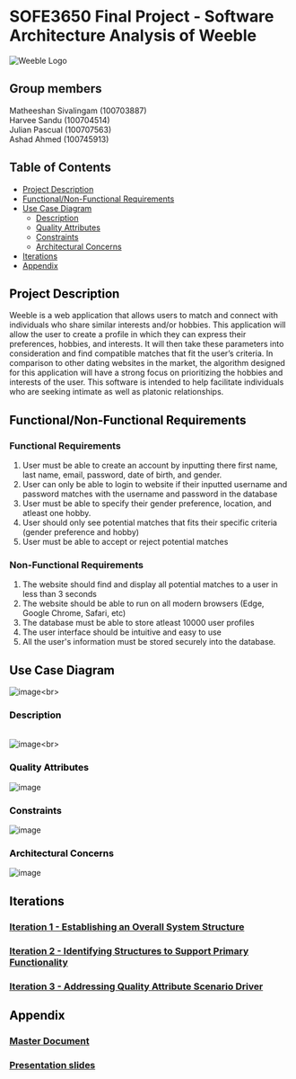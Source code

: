 # SOFE3650 Final Project - Software Architecture Analysis of Weeble 

![Weeble Logo](https://github.com/matheeshan-sivalingam/SOFE3650-WeebleSoftwareArchitecture/blob/main/images/weeble_logo.png)

## Group members
Matheeshan Sivalingam (100703887)<br> 
Harvee Sandu (100704514)<br>
Julian Pascual (100707563) <br>
Ashad Ahmed (100745913)<br>
## Table of Contents
- [Project Description](#pd)
- [Functional/Non-Functional Requirements](#fun-requirements)
- [Use Case Diagram](#useCase)
  - [Description](#des)  
  - [Quality Attributes](#qa)
  - [Constraints](#con)
  - [Architectural Concerns](#ac)
- [Iterations](#iter)
- [Appendix](#app)




## <a name = "pd" style="color: black;">Project Description</a>
Weeble is a web application that allows users to match and connect with individuals who share
similar interests and/or hobbies. This application will allow the user to create a profile in which
they can express their preferences, hobbies, and interests. It will then take these parameters into
consideration and find compatible matches that fit the user’s criteria. In comparison to other
dating websites in the market, the algorithm designed for this application will have a strong focus
on prioritizing the hobbies and interests of the user. This software is intended to help facilitate
individuals who are seeking intimate as well as platonic relationships. 

## <a name = "fun-requirements" style="color: black;">Functional/Non-Functional Requirements </a>
### Functional Requirements
1. User must be able to create an account by inputting there first name, last name, email, password, date of birth, and gender.
2. User can only be able to login to website if their inputted username and password matches with the username and password in the database
3. User must be able to specify their gender preference, location, and atleast one hobby.
4. User should only see potential matches that fits their specific criteria (gender preference and hobby)  
5. User must be able to accept or reject potential matches 

### Non-Functional Requirements
1. The website should find and display all potential matches to a user in less than 3 seconds
2. The website should be able to run on all modern browsers (Edge, Google Chrome, Safari, etc)  
3. The database must be able to store atleast 10000 user profiles 
4. The user interface should be intuitive and easy to use 
5. All the user's information must be stored securely into the database. 

## <a name = "useCase" style="color: black;">Use Case Diagram</a>
![image](https://github.com/matheeshan-sivalingam/SOFE3650-WeebleSoftwareArchitecture/blob/main/images/UseCaseDiagram.png?)<br>
### <a name = "des" style="color: black;">Description</a>
<br>![image](https://github.com/matheeshan-sivalingam/SOFE3650-WeebleSoftwareArchitecture/blob/main/images/UseCaseDes.png?)<br>
### <a name = "qa" style="color: black;">Quality Attributes</a>
![image](https://github.com/matheeshan-sivalingam/SOFE3650-WeebleSoftwareArchitecture/blob/main/images/QA.png?)
### <a name = "con" style="color: black;">Constraints</a>
![image](https://github.com/matheeshan-sivalingam/SOFE3650-WeebleSoftwareArchitecture/blob/main/images/Constraints.png?)
### <a name = "ac" style="color: black;">Architectural Concerns</a>
![image](https://github.com/matheeshan-sivalingam/SOFE3650-WeebleSoftwareArchitecture/blob/main/images/ArchitecturalConcerns.png)


## <a name = "iter" style="color: black;">Iterations</a>
### [Iteration 1 - Establishing an Overall System Structure](https://github.com/matheeshan-sivalingam/SOFE3650-WeebleSoftwareArchitecture/blob/main/Iteration%201/Iteration1.md)
### [Iteration 2 - Identifying Structures to Support Primary Functionality](https://github.com/matheeshan-sivalingam/SOFE3650-WeebleSoftwareArchitecture/blob/main/Iteration%202/iteration2.md)
### [Iteration 3 - Addressing Quality Attribute Scenario Driver](https://github.com/matheeshan-sivalingam/SOFE3650-WeebleSoftwareArchitecture/blob/main/Iteration%203/Iteration3.md)

## <a name = "app" style="color: black;">Appendix</a>
### [Master Document](https://docs.google.com/document/d/1Ztx1glYZJMI7zUGeRQDZ8p5d3o8vcK3YSCOyWBPXVzI/edit?usp=sharing)<br>
### [Presentation slides](https://docs.google.com/presentation/d/1JY9X4QtH4G_LmyMREkuHsE9DJMp2nOsP86n26DD2asU/edit?usp=sharing)
